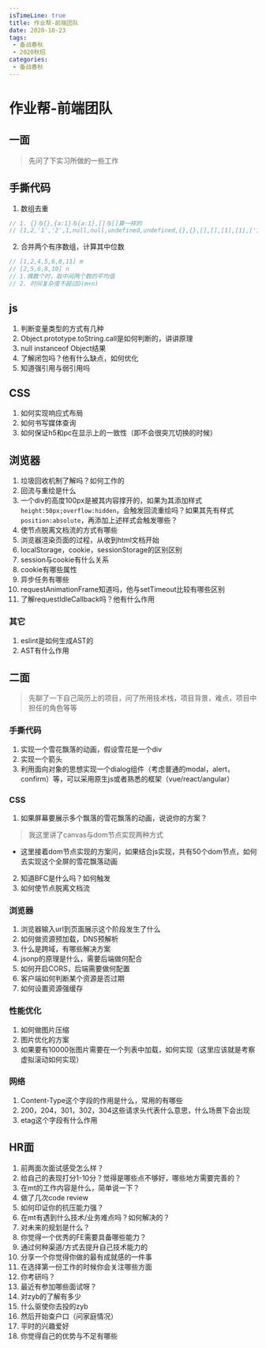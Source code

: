 ```yaml
---
isTimeLine: true
title: 作业帮-前端团队
date: 2020-10-23
tags:
 - 备战春秋
 - 2020秋招
categories:
 - 备战春秋
---
```

# 作业帮-前端团队

## 一面
>先问了下实习所做的一些工作

## 手撕代码
1. 数组去重
```js
// 1. {}与{},{a:1}与{a:1},[]与[]算一样的
// [1,2,'1','2',1,null,null,undefined,undefined,{},{},[],[],[1],[1],['1'],['1']]
```
2. 合并两个有序数组，计算其中位数
```js
// [1,2,4,5,6,8,11] m
// [2,5,6,8,10] n
// 1.偶数个时，取中间两个数的平均值
// 2. 时间复杂度不超过O(m+n)
```
## js
1. 判断变量类型的方式有几种
2. Object.prototype.toString.call是如何判断的，讲讲原理
3. null instanceof Object结果
4. 了解闭包吗？他有什么缺点，如何优化
5. 知道强引用与弱引用吗

## CSS
1. 如何实现响应式布局
2. 如何书写媒体查询
3. 如何保证h5和pc在显示上的一致性（即不会很突兀切换的时候）


## 浏览器
1. 垃圾回收机制了解吗？如何工作的
2. 回流与重绘是什么
3. 一个div的高度100px是被其内容撑开的，如果为其添加样式`height:50px;overflow:hidden`，会触发回流重绘吗？如果其先有样式`position:absolute`，再添加上述样式会触发哪些？
4. 使节点脱离文档流的方式有哪些
5. 浏览器渲染页面的过程，从收到html文档开始
6. localStorage，cookie，sessionStorage的区别区别
7. session与cookie有什么关系
8. cookie有哪些属性
9. 异步任务有哪些
10. requestAnimationFrame知道吗，他与setTimeout比较有哪些区别
11. 了解requestIdleCallback吗？他有什么作用

### 其它
1. eslint是如何生成AST的
2. AST有什么作用

## 二面
>先聊了一下自己简历上的项目，问了所用技术栈，项目背景，难点，项目中担任的角色等等

### 手撕代码
1. 实现一个雪花飘落的动画，假设雪花是一个div
2. 实现一个箭头
3. 利用面向对象的思想实现一个dialog组件（考虑普通的modal，alert，confirm）等，可以采用原生js或者熟悉的框架（vue/react/angular）

### CSS
1. 如果屏幕要展示多个飘落的雪花飘落的动画，说说你的方案？
>我这里讲了canvas与dom节点实现两种方式
   * 这里接着dom节点实现的方案问，如果结合js实现，共有50个dom节点，如何去实现这个全屏的雪花飘落动画
2. 知道BFC是什么吗？如何触发
3. 如何使节点脱离文档流

### 浏览器
1. 浏览器输入url到页面展示这个阶段发生了什么
2. 如何做资源预加载，DNS预解析
3. 什么是跨域，有哪些解决方案
4. jsonp的原理是什么，需要后端做何配合
5. 如何开启CORS，后端需要做何配置
6. 客户端如何判断某个资源是否过期
7. 如何设置资源强缓存

### 性能优化
1. 如何做图片压缩
2. 图片优化的方案
3. 如果要有10000张图片需要在一个列表中加载，如何实现（这里应该就是考察虚拟滚动如何实现）

### 网络
1. Content-Type这个字段的作用是什么，常用的有哪些
2. 200，204，301，302，304这些请求头代表什么意思，什么场景下会出现
3. etag这个字段有什么作用

## HR面
1. 前两面次面试感受怎么样？
2. 给自己的表现打分1-10分？觉得是哪些点不够好，哪些地方需要完善的？
3. 在mt的工作内容是什么，简单说一下？
4. 做了几次code review
5. 如何印证你的抗压能力强？
6. 在mt有遇到什么技术/业务难点吗？如何解决的？
7. 对未来的规划是什么？
8. 你觉得一个优秀的FE需要具备哪些能力？
9. 通过何种渠道/方式去提升自己技术能力的
10. 分享一个你觉得你做的最有成就感的一件事
11. 在选择第一份工作的时候你会关注哪些方面
12. 你考研吗？
13. 最近有参加哪些面试呀？
14. 对zyb的了解有多少
15. 什么驱使你去投的zyb
16. 然后开始查户口（问家庭情况）
17. 平时的兴趣爱好
18. 你觉得自己的优势与不足有哪些

